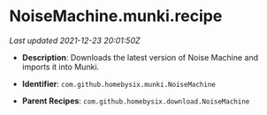 # NoiseMachine.munki.recipe

_Last updated 2021-12-23 20:01:50Z_

- **Description**: Downloads the latest version of Noise Machine and imports it into Munki.

- **Identifier**: `com.github.homebysix.munki.NoiseMachine`

- **Parent Recipes**: `com.github.homebysix.download.NoiseMachine`
